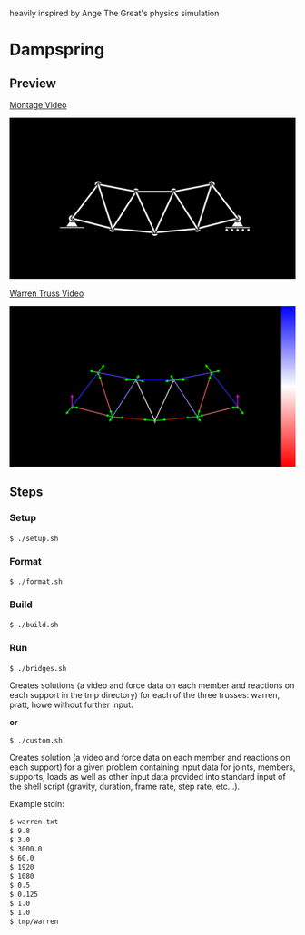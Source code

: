 heavily inspired by Ange The Great's physics simulation

# Dampspring

## Preview

[Montage Video](./previewmt.mp4)

![Warren Truss Image](./preview.png)

[Warren Truss Video](./preview.mp4)

![Warren Truss Diagram](./previewfd.png)

## Steps

### Setup

```$ ./setup.sh```

### Format

```$ ./format.sh```

### Build

```$ ./build.sh```

### Run

```$ ./bridges.sh```

Creates solutions (a video and force data on each member and reactions on each support in the tmp directory) for each of the three trusses: warren, pratt, howe without further input.

**or**

```$ ./custom.sh```

Creates solution (a video and force data on each member and reactions on each support) for a given problem containing input data for joints, members, supports, loads as well as other input data provided into standard input of the shell script (gravity, duration, frame rate, step rate, etc...).

Example stdin:


```
$ warren.txt
$ 9.8
$ 3.0
$ 3000.0
$ 60.0
$ 1920
$ 1080
$ 0.5
$ 0.125
$ 1.0
$ 1.0
$ tmp/warren
```

